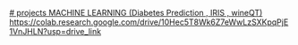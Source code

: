 [# projects
MACHINE LEARNING  (Diabetes Prediction , IRIS , wineQT)
](https://colab.research.google.com/drive/10Hec5T8Wk6Z7eWwLzSXKpqPjE1VnJHLN?usp=drive_link)https://colab.research.google.com/drive/10Hec5T8Wk6Z7eWwLzSXKpqPjE1VnJHLN?usp=drive_link
